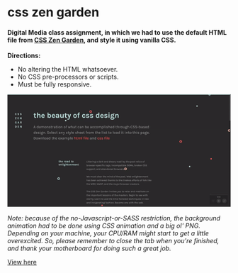 # css zen garden
 
#### Digital Media class assignment, in which we had to use the default HTML file from [CSS Zen Garden](http://csszengarden.com), and style it using vanilla CSS.

**Directions:** 
- No altering the HTML whatsoever. 
- No CSS pre-processors or scripts. 
- Must be fully responsive.

![alt text](https://github.com/ypessoa/css-zen-garden/raw/master/docs/preview.gif "Gif preview")

*Note: because of the no-Javascript-or-SASS restriction, the background animation had to be done using CSS animation and a big ol' PNG. Depending on your machine, your CPU/RAM might start to get a little overexcited. So, please remember to close the tab when you're finished, and thank your motherboard for doing such a great job.*

[View here](https://ypessoa.github.io/css-zen-garden/)
